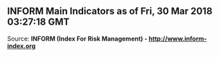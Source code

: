 ## INFORM Main Indicators as of Fri, 30 Mar 2018 03:27:18 GMT

Source: **INFORM (Index For Risk Management) - http://www.inform-index.org**